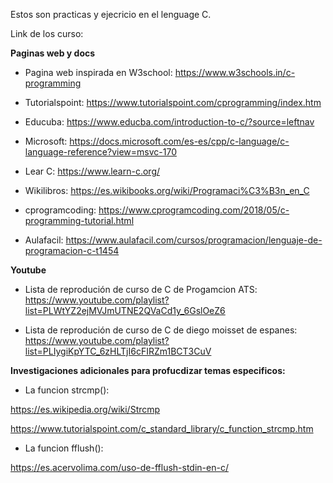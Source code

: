 Estos son practicas y ejecricio en el lenguage C.

Link de los curso:

**Paginas web y docs**

- Pagina web inspirada en W3school: https://www.w3schools.in/c-programming

- Tutorialspoint: https://www.tutorialspoint.com/cprogramming/index.htm

- Educuba: https://www.educba.com/introduction-to-c/?source=leftnav

- Microsoft: https://docs.microsoft.com/es-es/cpp/c-language/c-language-reference?view=msvc-170

- Lear C: https://www.learn-c.org/

- Wikilibros: https://es.wikibooks.org/wiki/Programaci%C3%B3n_en_C

- cprogramcoding: https://www.cprogramcoding.com/2018/05/c-programming-tutorial.html

- Aulafacil: https://www.aulafacil.com/cursos/programacion/lenguaje-de-programacion-c-t1454


**Youtube**

- Lista de reprodución de curso de C de Progamcion ATS: https://www.youtube.com/playlist?list=PLWtYZ2ejMVJmUTNE2QVaCd1y_6GslOeZ6

- Lista de reprodución de curso de C de diego moisset de espanes:  https://www.youtube.com/playlist?list=PLIygiKpYTC_6zHLTjI6cFIRZm1BCT3CuV


**Investigaciones adicionales para profucdizar temas especificos:**

 - La funcion strcmp(): 

https://es.wikipedia.org/wiki/Strcmp

https://www.tutorialspoint.com/c_standard_library/c_function_strcmp.htm

- La funcion fflush(): 

https://es.acervolima.com/uso-de-fflush-stdin-en-c/